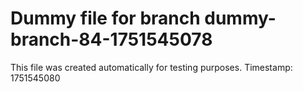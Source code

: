 # Dummy file for branch dummy-branch-84-1751545078

This file was created automatically for testing purposes.
Timestamp: 1751545080
